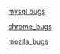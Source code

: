 
[mysql bugs](https://github.com/tanhuang01/bugstatics/blob/main/mysql_bugs.md)

[chrome_bugs](https://bugs.chromium.org/p/chromium/issues/list?q=%22type%20conversion%22%20OR%20%22type%20casting%22&can=1)

[mozila_bugs](https://github.com/tanhuang01/bugstatics/blob/main/mozila_bugs.md)

